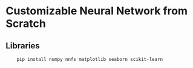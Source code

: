 # Customizable Neural Network from Scratch











## Libraries

```code
    pip install numpy nnfs matplotlib seaborn scikit-learn
```
